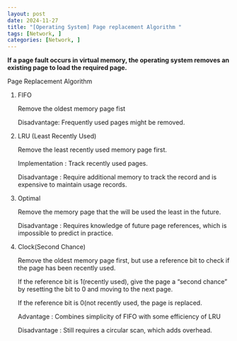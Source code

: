 ```yaml
---
layout: post
date: 2024-11-27
title: "[Operating System] Page replacement Algorithm "
tags: [Network, ]
categories: [Network, ]
---
```



**If a page fault occurs in virtual memory, the operating system removes an existing page to load the required page.**


Page Replacement Algorithm

1. FIFO

	Remove the oldest memory page fist


	Disadvantage: Frequently used pages might be removed.

2. LRU (Least Recently Used)

	Remove the least recently used memory page first. 


	Implementation : Track recently used pages. 


	Disadvantage : Require additional memory to track the record and is expensive to maintain usage records. 

3. Optimal

	Remove the memory page that the will be used the least in the future.


	Disadvantage : Requires knowledge of future page references, which is impossible to predict in practice. 

4. Clock(Second Chance)

	Remove the oldest memory page first, but use a reference bit to check if the page has been recently used. 


	If the reference bit is 1(recently used), give the page a “second chance” by resetting the bit to 0 and moving to the next page. 


	If the reference bit is 0(not recently used, the page is replaced. 


	Advantage : Combines simplicity of FIFO with some efficiency of LRU


	Disadvantage : Still requires a circular scan, which adds overhead. 

